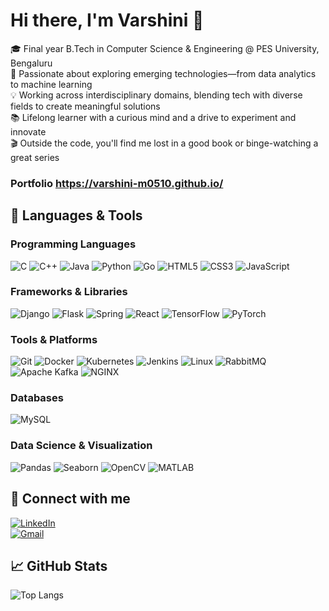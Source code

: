 # Hi there, I'm Varshini 👋

🎓 Final year B.Tech in Computer Science & Engineering @ PES University, Bengaluru  
🧠 Passionate about exploring emerging technologies—from data analytics to machine learning  
💡 Working across interdisciplinary domains, blending tech with diverse fields to create meaningful solutions  
📚 Lifelong learner with a curious mind and a drive to experiment and innovate  
🎬 Outside the code, you'll find me lost in a good book or binge-watching a great series  

### Portfolio https://varshini-m0510.github.io/

## 🧰 Languages & Tools

### Programming Languages

![C](https://img.shields.io/badge/C-00599C?style=flat-square&logo=c&logoColor=white)
![C++](https://img.shields.io/badge/C++-00599C?style=flat-square&logo=c%2B%2B&logoColor=white)
![Java](https://img.shields.io/badge/Java-007396?style=flat-square&logo=java&logoColor=white)
![Python](https://img.shields.io/badge/Python-3776AB?style=flat-square&logo=python&logoColor=white)
![Go](https://img.shields.io/badge/Go-00ADD8?style=flat-square&logo=go&logoColor=white)
![HTML5](https://img.shields.io/badge/HTML5-E34F26?style=flat-square&logo=html5&logoColor=white)
![CSS3](https://img.shields.io/badge/CSS3-1572B6?style=flat-square&logo=css3&logoColor=white)
![JavaScript](https://img.shields.io/badge/JavaScript-F7DF1E?style=flat-square&logo=javascript&logoColor=black)

### Frameworks & Libraries

![Django](https://img.shields.io/badge/Django-092E20?style=flat-square&logo=django&logoColor=white)
![Flask](https://img.shields.io/badge/Flask-000000?style=flat-square&logo=flask&logoColor=white)
![Spring](https://img.shields.io/badge/Spring-6DB33F?style=flat-square&logo=spring&logoColor=white)
![React](https://img.shields.io/badge/React-61DAFB?style=flat-square&logo=react&logoColor=black)
![TensorFlow](https://img.shields.io/badge/TensorFlow-FF6F00?style=flat-square&logo=tensorflow&logoColor=white)
![PyTorch](https://img.shields.io/badge/PyTorch-EE4C2C?style=flat-square&logo=pytorch&logoColor=white)

### Tools & Platforms

![Git](https://img.shields.io/badge/Git-F05032?style=flat-square&logo=git&logoColor=white)
![Docker](https://img.shields.io/badge/Docker-2496ED?style=flat-square&logo=docker&logoColor=white)
![Kubernetes](https://img.shields.io/badge/Kubernetes-326CE5?style=flat-square&logo=kubernetes&logoColor=white)
![Jenkins](https://img.shields.io/badge/Jenkins-D24939?style=flat-square&logo=jenkins&logoColor=white)
![Linux](https://img.shields.io/badge/Linux-FCC624?style=flat-square&logo=linux&logoColor=black)
![RabbitMQ](https://img.shields.io/badge/RabbitMQ-FF6600?style=flat-square&logo=rabbitmq&logoColor=white)
![Apache Kafka](https://img.shields.io/badge/Apache%20Kafka-231F20?style=flat-square&logo=apache-kafka&logoColor=white)
![NGINX](https://img.shields.io/badge/NGINX-009639?style=flat-square&logo=nginx&logoColor=white)

### Databases

![MySQL](https://img.shields.io/badge/MySQL-4479A1?style=flat-square&logo=mysql&logoColor=white)

### Data Science & Visualization

![Pandas](https://img.shields.io/badge/Pandas-150458?style=flat-square&logo=pandas&logoColor=white)
![Seaborn](https://img.shields.io/badge/Seaborn-3776AB?style=flat-square&logo=python&logoColor=white)
![OpenCV](https://img.shields.io/badge/OpenCV-5C3EE8?style=flat-square&logo=opencv&logoColor=white)
![MATLAB](https://img.shields.io/badge/MATLAB-0076A8?style=flat-square&logo=mathworks&logoColor=white)

## 🔗 Connect with me

[![LinkedIn](https://img.shields.io/badge/LinkedIn-Varshini%20M-blue?style=flat-square&logo=linkedin)](https://linkedin.com/in/varshini-m-b49a762a8)  
[![Gmail](https://img.shields.io/badge/Gmail-varshinim050510%40gmail.com-D14836?style=flat-square&logo=gmail&logoColor=white)](mailto:varshinim050510@gmail.com)

## 📈 GitHub Stats

![Top Langs](https://github-readme-stats.vercel.app/api/top-langs/?username=varshini-m&layout=compact&theme=radical)
